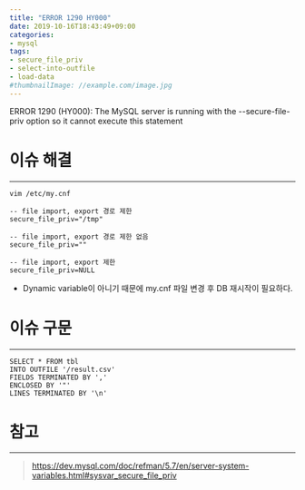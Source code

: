 ```yaml
---
title: "ERROR 1290 HY000"
date: 2019-10-16T18:43:49+09:00
categories:
- mysql
tags:
- secure_file_priv
- select-into-outfile
- load-data
#thumbnailImage: //example.com/image.jpg
---
```


ERROR 1290 (HY000): The MySQL server is running with the --secure-file-priv option so it cannot execute this statement
<!--more-->

# 이슈 해결
---

```
vim /etc/my.cnf

-- file import, export 경로 제한
secure_file_priv="/tmp"

-- file import, export 경로 제한 없음
secure_file_priv=""

-- file import, export 제한
secure_file_priv=NULL
```
* Dynamic variable이 아니기 때문에 my.cnf 파일 변경 후 DB 재시작이 필요하다.

# 이슈 구문
---

```
SELECT * FROM tbl
INTO OUTFILE '/result.csv'
FIELDS TERMINATED BY ','
ENCLOSED BY '"'
LINES TERMINATED BY '\n'
```

# 참고
---

> https://dev.mysql.com/doc/refman/5.7/en/server-system-variables.html#sysvar_secure_file_priv
